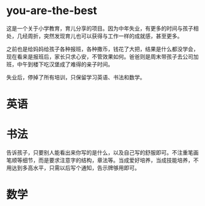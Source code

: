 # you-are-the-best

这是一个关于小学教育，育儿分享的项目。因为中年失业，有更多的时间与孩子相处，几经周折，突然发现育儿也可以获得与工作一样的成就感，甚至更多。

之前也是给妈妈给孩子各种报班，各种撒币，钱花了大把，结果是什么都没学会，现在看来是报班后，家长只求心安，不管效果如何。爸爸则是周末带孩子去公司加班，中午到楼下吃汉堡成了难得的亲子时间。

失业后，停掉了所有培训，只保留学习英语、书法和数学。

# 英语

# 书法
告诉孩子，只要别人能看出来你写的是什么，以及自己写的舒服即可。不注重笔画笔顺等细节，而是要求注意字的结构，章法等。当成爱好培养，当成技能培养，不用达到多高水平，只需以后写个通知，告示牌够用即可。

# 数学
